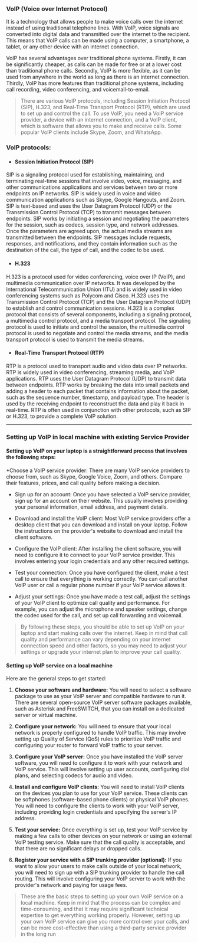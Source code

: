 ### VoIP (Voice over Internet Protocol) 

It is a technology that allows people to make voice calls over the internet instead of using traditional telephone lines. With VoIP, voice signals are converted into digital data and transmitted over the internet to the recipient. This means that VoIP calls can be made using a computer, a smartphone, a tablet, or any other device with an internet connection.

VoIP has several advantages over traditional phone systems. Firstly, it can be significantly cheaper, as calls can be made for free or at a lower cost than traditional phone calls. Secondly, VoIP is more flexible, as it can be used from anywhere in the world as long as there is an internet connection. Thirdly, VoIP has more features than traditional phone systems, including call recording, video conferencing, and voicemail-to-email.

> There are various VoIP protocols, including Session Initiation Protocol (SIP), H.323, and Real-Time Transport Protocol (RTP), which are used to set up and control the call. To use VoIP, you need a VoIP service provider, a device with an internet connection, and a VoIP client, which is software that allows you to make and receive calls. Some popular VoIP clients include Skype, Zoom, and WhatsApp.

### VoIP protocols:

* #### Session Initiation Protocol (SIP)
SIP is a signaling protocol used for establishing, maintaining, and terminating real-time sessions that involve video, voice, messaging, and other communications applications and services between two or more endpoints on IP networks. SIP is widely used in voice and video communication applications such as Skype, Google Hangouts, and Zoom. SIP is text-based and uses the User Datagram Protocol (UDP) or the Transmission Control Protocol (TCP) to transmit messages between endpoints.
SIP works by initiating a session and negotiating the parameters for the session, such as codecs, session type, and network addresses. Once the parameters are agreed upon, the actual media streams are transmitted between the endpoints. SIP messages include requests, responses, and notifications, and they contain information such as the destination of the call, the type of call, and the codec to be used.

* #### H.323
H.323 is a protocol used for video conferencing, voice over IP (VoIP), and multimedia communication over IP networks. It was developed by the International Telecommunication Union (ITU) and is widely used in video conferencing systems such as Polycom and Cisco. H.323 uses the Transmission Control Protocol (TCP) and the User Datagram Protocol (UDP) to establish and control communication sessions.
H.323 is a complex protocol that consists of several components, including a signaling protocol, a multimedia control protocol, and a media transport protocol. The signaling protocol is used to initiate and control the session, the multimedia control protocol is used to negotiate and control the media streams, and the media transport protocol is used to transmit the media streams.

* #### Real-Time Transport Protocol (RTP)
RTP is a protocol used to transport audio and video data over IP networks. RTP is widely used in video conferencing, streaming media, and VoIP applications. RTP uses the User Datagram Protocol (UDP) to transmit data between endpoints.
RTP works by breaking the data into small packets and adding a header to each packet that contains information about the packet, such as the sequence number, timestamp, and payload type. The header is used by the receiving endpoint to reconstruct the data and play it back in real-time. RTP is often used in conjunction with other protocols, such as SIP or H.323, to provide a complete VoIP solution.

---
### Setting up VoIP in local machine with existing Service Provider

#### Setting up VoIP on your laptop is a straightforward process that involves the following steps:

*Choose a VoIP service provider: There are many VoIP service providers to choose from, such as Skype, Google Voice, Zoom, and others. Compare their features, prices, and call quality before making a decision.

* Sign up for an account: Once you have selected a VoIP service provider, sign up for an account on their website. This usually involves providing your personal information, email address, and payment details.

* Download and install the VoIP client: Most VoIP service providers offer a desktop client that you can download and install on your laptop. Follow the instructions on the provider's website to download and install the client software.

* Configure the VoIP client: After installing the client software, you will need to configure it to connect to your VoIP service provider. This involves entering your login credentials and any other required settings.

* Test your connection: Once you have configured the client, make a test call to ensure that everything is working correctly. You can call another VoIP user or call a regular phone number if your VoIP service allows it.

* Adjust your settings: Once you have made a test call, adjust the settings of your VoIP client to optimize call quality and performance. For example, you can adjust the microphone and speaker settings, change the codec used for the call, and set up call forwarding and voicemail.

> By following these steps, you should be able to set up VoIP on your laptop and start making calls over the internet. Keep in mind that call quality and performance can vary depending on your internet connection speed and other factors, so you may need to adjust your settings or upgrade your internet plan to improve your call quality.


#### Setting up VoIP service on a local machine

Here are the general steps to get started:

1. **Choose your software and hardware:** You will need to select a software package to use as your VoIP server and compatible hardware to run it. There are several open-source VoIP server software packages available, such as Asterisk and FreeSWITCH, that you can install on a dedicated server or virtual machine.

2. **Configure your network:** You will need to ensure that your local network is properly configured to handle VoIP traffic. This may involve setting up Quality of Service (QoS) rules to prioritize VoIP traffic and configuring your router to forward VoIP traffic to your server.

3. **Configure your VoIP server:** Once you have installed the VoIP server software, you will need to configure it to work with your network and VoIP service. This will involve setting up user accounts, configuring dial plans, and selecting codecs for audio and video.

4. **Install and configure VoIP clients:** You will need to install VoIP clients on the devices you plan to use for your VoIP service. These clients can be softphones (software-based phone clients) or physical VoIP phones. You will need to configure the clients to work with your VoIP server, including providing login credentials and specifying the server's IP address.

5. **Test your service:** Once everything is set up, test your VoIP service by making a few calls to other devices on your network or using an external VoIP testing service. Make sure that the call quality is acceptable, and that there are no significant delays or dropped calls.

6. **Register your service with a SIP trunking provider (optional):** If you want to allow your users to make calls outside of your local network, you will need to sign up with a SIP trunking provider to handle the call routing. This will involve configuring your VoIP server to work with the provider's network and paying for usage fees.

> These are the basic steps to setting up your own VoIP service on a local machine. Keep in mind that the process can be complex and time-consuming, and that it may require significant technical expertise to get everything working properly. However, setting up your own VoIP service can give you more control over your calls, and can be more cost-effective than using a third-party service provider in the long run
